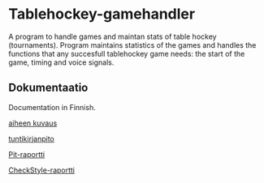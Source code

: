 # Tablehockey-gamehandler
A program to handle games and maintan stats of table hockey (tournaments). Program maintains statistics of the
games and handles the functions that any succesfull tablehockey game needs: the start of the game, timing and voice signals.

## Dokumentaatio
Documentation in Finnish.

[aiheen kuvaus](dokumentaatio/Aihemäärittely.md)

[tuntikirjanpito](dokumentaatio/Tuntikirjanpito.md)

[Pit-raportti](https://htmlpreview.github.io/?https://github.com/Antiik91/Tablehockey-gamehandler/blob/master/dokumentaatio/201606231924/index.html)

[CheckStyle-raportti](https://htmlpreview.github.io/?https://github.com/Antiik91/Tablehockey-gamehandler/blob/master/dokumentaatio/site/checkstyle.html)

